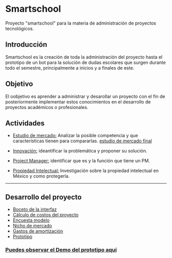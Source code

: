 # Smartschool
Proyecto "smartschool" para la materia de administración de proyectos tecnológicos.

## Introducción
Smartschool es la creación de toda la administración del proyecto hasta el prototipo de un bot para la solución de dudas escolares que surgen durante todo el semestre, principalmente a inicios y a finales de este.

## Objetivo
El oobjetivo es aprender a administrar y desarollar un proyecto con el fin de posteriormente implementar estos conocimientos en el desarrollo de proyectos académicos o profesionales.

## Actividades
* [Estudio de mercado:](https://github.com/rositaa-as/Smartschool/blob/Introducci%C3%B3n/Estudio%20de%20Mercado%20Inicial_ASRMG_.pptx) Analizar la posible competencia y que características tienen para compararlas.   [estudio de mercado final](https://github.com/rositaa-as/Smartschool/blob/Introducci%C3%B3n/Estudio%20de%20Mercado_.pptx)

* [Innovación:](https://github.com/rositaa-as/Smartschool/blob/Introducci%C3%B3n/Innovaci%C3%B3n_ASRMG.pptx) ideantificar la problemática y proponer su solución.

* [Project Manager:](https://github.com/rositaa-as/Smartschool/blob/Introducci%C3%B3n/Project%20Manager_ASRMG.pptx) identificar que es y la función que tiene un PM.

* [Propiedad Intelectual:](https://github.com/rositaa-as/Smartschool/blob/Introducci%C3%B3n/Propiedad%20Intelectual_.pptx) Investigación sobre la propiedad intelectual en México y como protegerla.

***

## Desarrollo del proyecto

* [Boceto de la interfaz](https://github.com/rositaa-as/Smartschool/blob/Proyecto/Boceto%20de%20la%20interfaz.pdf)
* [Cálculo de costos del proyecto](https://github.com/rositaa-as/Smartschool/blob/Proyecto/Costos%20del%20proyecto-%20Smartschool.pptx)
* [Encuesta modelo](https://github.com/rositaa-as/Smartschool/blob/Proyecto/Smartschool%20-%20Encuesta%20Modelo.pptx)
* [Nicho de mercado](https://github.com/rositaa-as/Smartschool/blob/Proyecto/Smartschool%20-%20Nicho%20de%20Mercado.pptx)
* [Gastos de amortización](https://github.com/rositaa-as/Smartschool/blob/Proyecto/Smartschool-%20gastos%20y%20tabla%20de%20amortizaci%C3%B3n.pptx)
* [Prototipo](https://github.com/rositaa-as/Smartschool/blob/Proyecto/prototipo.pdf)

### [Puedes observar el Demo del prototipo aquí](https://rosaavila4197.wixsite.com/smartschool)

